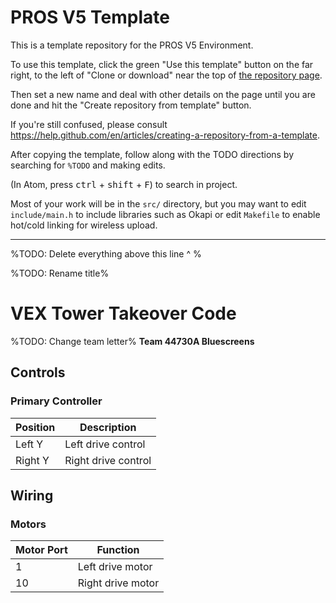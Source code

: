 # PROS V5 Template
This is a template repository for the PROS V5 Environment.

To use this template, click the green "Use this template" button on the
far right, to the left of "Clone or download" near the top of
[the repository page](https://github.com/IrvingtonRobotics/pros-v5-template).

Then set a new name and deal with other details on the page until you
are done and hit the "Create repository from template" button.

If you're still confused, please consult
https://help.github.com/en/articles/creating-a-repository-from-a-template.

After copying the template, follow along with the TODO directions by
searching for `%TODO` and making edits.

(In Atom, press <kbd>ctrl</kbd> + <kbd>shift</kbd> + <kbd>F</kbd>) to
search in project.

Most of your work will be in the `src/` directory, but you may want to
edit `include/main.h` to include libraries such as Okapi or edit
`Makefile` to enable hot/cold linking for wireless upload.

----------------------------------------------------------------------

%TODO: Delete everything above this line ^ %

%TODO: Rename title%
# VEX Tower Takeover Code
%TODO: Change team letter%
**Team 44730A Bluescreens**

## Controls

### Primary Controller
| Position | Description |
|----------|-------------|
| Left Y | Left drive control |
| Right Y | Right drive control |

## Wiring

### Motors
| Motor Port | Function |
|------------|----------|
| 1 | Left drive motor |
| 10 | Right drive motor |
